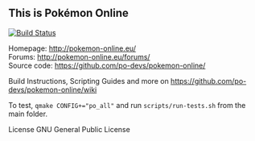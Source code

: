 This is Pokémon Online
----------------------
[![Build Status](https://travis-ci.org/po-devs/pokemon-online.png)](https://travis-ci.org/po-devs/pokemon-online)

Homepage: http://pokemon-online.eu/  
Forums: http://pokemon-online.eu/forums/  
Source code: https://github.com/po-devs/pokemon-online/  

Build Instructions, Scripting Guides and more on https://github.com/po-devs/pokemon-online/wiki

To test, `qmake CONFIG+="po_all"` and run `scripts/run-tests.sh` from the main folder.

License GNU General Public License
